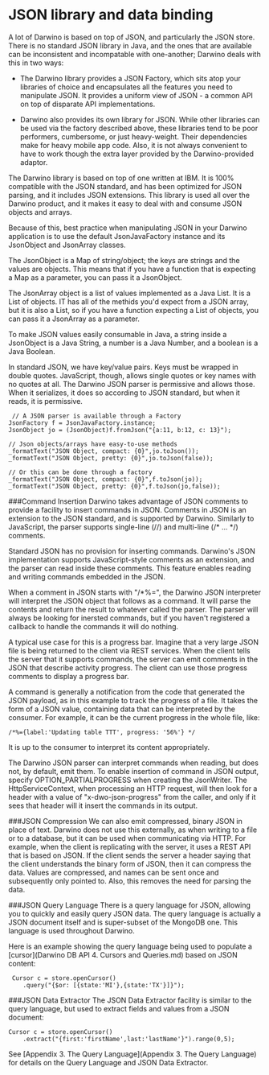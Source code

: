 # JSON library and data binding
A lot of Darwino is based on top of JSON, and particularly the JSON store. There is no standard JSON library in Java, and the ones that are available can be inconsistent and incompatable with one-another; Darwino deals with this in two ways:

- The Darwino library provides a JSON Factory, which sits atop your libraries of choice and encapsulates all the features you need to manipulate JSON.  It provides a uniform view of JSON - a common API on top of disparate API implementations.

- Darwino also provides its own library for JSON. While other libraries can be used via the factory described above, these libraries tend to be poor performers, cumbersome, or just heavy-weight. Their dependencies make for heavy mobile app code. Also, it is not always convenient to have to work though the extra layer provided by the Darwino-provided adaptor.

The Darwino library is based on top of one written at IBM. It is 100% compatible with the JSON standard, and has been optimized for JSON parsing, and it includes JSON extensions. This library is used all over the Darwino product, and it makes it easy to deal with and consume JSON objects and arrays.
  
Because of this, best practice when manipulating JSON in your Darwino application is to use the default JsonJavaFactory instance and its JsonObject and JsonArray classes.

The JsonObject is a Map of string/object; the keys are strings and the values are objects. This means that if you have a function that is expecting a Map as a parameter, you can pass it a JsonObject.

The JsonArray object is a list of values implemented as a Java List. It is a List of objects. IT has all of the methids you'd expect from a JSON array, but it is also a List, so if you have a function expecting a List of objects, you can pass it a JsonArray as a parameter.

To make JSON values easily consumable in Java, a string inside a JsonObject is a Java String, a number is a Java Number, and a boolean is a Java Boolean.

In standard JSON, we have key/value pairs. Keys must be wrapped in double quotes. JavaScript, though, allows single quotes or key names with no quotes at all. The Darwino JSON parser is permissive and allows those. When it serializes, it does so according to JSON standard, but when it reads, it is permissive.
```
 // A JSON parser is available through a Factory
JsonFactory f = JsonJavaFactory.instance;
JsonObject jo = (JsonObject)f.fromJson("{a:11, b:12, c: 13}");

// Json objects/arrays have easy-to-use methods
_formatText("JSON Object, compact: {0}",jo.toJson());
_formatText("JSON Object, pretty: {0}",jo.toJson(false));

// Or this can be done through a factory
_formatText("JSON Object, compact: {0}",f.toJson(jo));
_formatText("JSON Object, pretty: {0}",f.toJson(jo,false));

```
 
###Command Insertion
Darwino takes advantage of JSON comments to provide a facility to insert commands in JSON. Comments in JSON is  an extension to the JSON standard, and is supported by Darwino. Similarly to JavaScript, the parser supports single-line (//) and multi-line (/* ... */) comments.

Standard JSON has no provision for inserting commands. Darwino's JSON implementation supports JavaScript-style comments as an extension, and the parser can read inside these comments. This feature enables reading and writing commands embedded in the JSON.

When a comment in JSON starts with "/*%=", the Darwino JSON interpreter will interpret the JSON object that follows as a command. It will parse the contents and return the result to whatever called the parser. The parser will always be looking for inersted commands, but if you haven't registered a callback to handle the commands it will do nothing.

A typical use case for this is a progress bar. Imagine that a very large JSON file is being returned to the client via REST services. When the client tells the server that it supports commands, the server can emit comments in the JSON that describe activity progress. The client can use those progress comments to display a progress bar.

A command is generally a notification from the code that generated the JSON payload, as in this example to track the progress of a file. It takes the form of a JSON value, containing data that can be interpreted by the consumer. For example, it can be the current progress in the whole file, like:
```
/*%={label:'Updating table TTT', progress: '56%'} */
```

It is up to the consumer to interpret its content appropriately.

The Darwino JSON parser can interpret commands when reading, but does not, by default, emit them. To enable insertion of command in JSON output, specify OPTION_PARTIALPROGRESS when creating the JsonWriter. The HttpServiceContext, when processing an HTTP request, will then look for a header with a value of "x-dwo-json-progress" from the caller, and only if it sees that header will it insert the commands in its output.
 
###JSON Compression
We can also emit compressed, binary JSON in place of text. Darwino does not use this externally, as when writing to a file or to a database, but it can be used when communicating via HTTP. For example, when the client is replicating with the server, it uses a REST API that is based on JSON. If the client sends the server a header saying that the client understands the binary form of JSON, then it can compress the data. Values are compressed, and names can be sent once and subsequently only pointed to. Also, this removes the need for parsing the data.
 
 ###JSON Query Language
 There is a query language for JSON, allowing you to quickly and easily query JSON data. The query language is actually a JSON document itself and is super-subset of the MongoDB one. This language is used throughout Darwino.
 
 Here is an example showing the query language being used to populate a [cursor](Darwino DB API 4. Cursors and Queries.md) based on JSON content:
```
 Cursor c = store.openCursor()
	.query("{$or: [{state:'MI'},{state:'TX'}]}");
```
 

###JSON Data Extractor
The JSON Data Extractor facility is similar to the query language, but used to extract fields and values from a JSON document:
```
Cursor c = store.openCursor()
	.extract("{first:'firstName',last:'lastName'}").range(0,5);

```
 See [Appendix 3. The Query Language](Appendix 3. The Query Language) for details on the Query Language and JSON Data Extractor.
